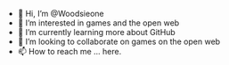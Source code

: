 - 👋 Hi, I’m @Woodsieone
- 👀 I’m interested in games and the open web
- 🌱 I’m currently learning more about GitHub
- 💞️ I’m looking to collaborate on games on the open web
- 📫 How to reach me ... here.

<!---
Woodsieone/Woodsieone is a ✨ special ✨ repository because its `README.md` (this file) appears on your GitHub profile.
You can click the Preview link to take a look at your changes.
--->
